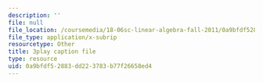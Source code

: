 ```yaml
---
description: ''
file: null
file_location: /coursemedia/18-06sc-linear-algebra-fall-2011/0a9bfdf52883dd223783b77f26658ed4_nHlE7EgJFds.srt
file_type: application/x-subrip
resourcetype: Other
title: 3play caption file
type: resource
uid: 0a9bfdf5-2883-dd22-3783-b77f26658ed4
---
```

